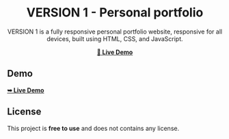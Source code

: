 <div align="center">

# VERSION 1 - Personal portfolio

VERSION 1 is a fully responsive personal portfolio website, responsive for all devices, built using HTML, CSS, and JavaScript.

 <a href="https://tomsabu444.github.io/personal-portfoli-v1/"><strong>💞 Live Demo</strong></a> 
 
 </div>
 
## Demo

 <a href="https://tomsabu444.github.io/personal-portfoli-v1/"><strong>➥ Live Demo</strong></a> 


## License

This project is **free to use** and does not contains any license.
